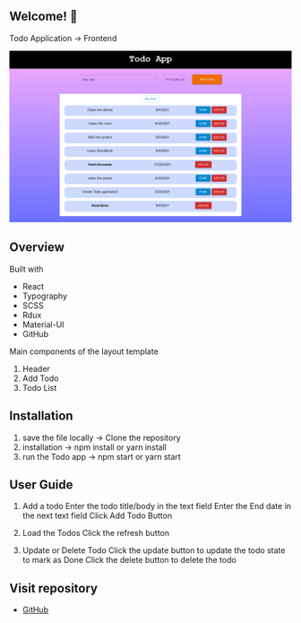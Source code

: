 ## Welcome! 👋

Todo Application -> Frontend

![desktop](./public/Todo.png)

## Overview

Built with

- React 
- Typography
- SCSS
- Rdux
- Material-UI
- GitHub

Main components of the layout template
1. Header
2. Add Todo
3. Todo List

## Installation

1. save the file locally    ->    Clone the repository
2. installation             ->    npm install or yarn install
3. run the Todo app         ->    npm start or yarn start 

## User Guide

1. Add a todo
Enter the todo title/body in the text field 
Enter the End date in the next text field
Click Add Todo Button

2. Load the Todos
Click the refresh button

3. Update or Delete Todo
Click the update button to update the todo state to mark as Done
Click the delete button to delete the todo 

## Visit repository 

- [GitHub](https://github.com/Shameera17/TodoApp-FrontEnd)